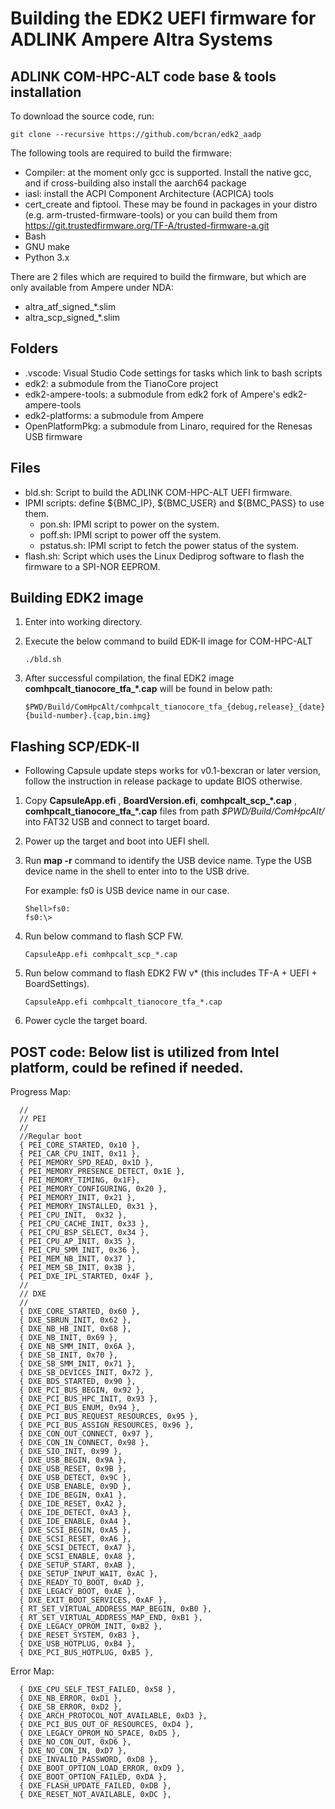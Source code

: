 # Building the EDK2 UEFI firmware for ADLINK Ampere Altra Systems

## ADLINK COM-HPC-ALT code base & tools installation

To download the source code, run:
```
git clone --recursive https://github.com/bcran/edk2_aadp
```

The following tools are required to build the firmware:
  * Compiler: at the moment only gcc is supported. Install the native gcc, and if cross-building also install the aarch64 package
  * iasl: install the ACPI Component Architecture (ACPICA) tools
  * cert_create and fiptool. These may be found in packages in your distro (e.g. arm-trusted-firmware-tools) or you
    can build them from https://git.trustedfirmware.org/TF-A/trusted-firmware-a.git
  * Bash
  * GNU make
  * Python 3.x

There are 2 files which are required to build the firmware, but which are only available from Ampere under NDA:
  * altra_atf_signed_\*.slim
  * altra_scp_signed_\*.slim

## Folders
* .vscode: Visual Studio Code settings for tasks which link to bash scripts
* edk2: a submodule from the TianoCore project
* edk2-ampere-tools: a submodule from edk2 fork of Ampere's edk2-ampere-tools
* edk2-platforms: a submodule from Ampere
* OpenPlatformPkg: a submodule from Linaro, required for the Renesas USB firmware
  
## Files
* bld.sh: Script to build the ADLINK COM-HPC-ALT UEFI firmware.
* IPMI scripts: define ${BMC\_IP}, ${BMC\_USER} and ${BMC\_PASS} to use them.
  * pon.sh: IPMI script to power on the system.
  * poff.sh: IPMI script to power off the system.
  * pstatus.sh: IPMI script to fetch the power status of the system.
* flash.sh: Script which uses the Linux Dediprog software to flash the firmware to a SPI-NOR EEPROM.

## Building EDK2 image

1. Enter into working directory.

2. Execute the below command to build EDK-II image for COM-HPC-ALT

   ```
   ./bld.sh
   ```

3. After successful compilation, the final EDK2 image **comhpcalt_tianocore_tfa_*.cap** will be found in below path:

   ```
   $PWD/Build/ComHpcAlt/comhpcalt_tianocore_tfa_{debug,release}_{date}-{build-number}.{cap,bin.img}
   ```

## Flashing SCP/EDK-II
* Following Capsule update steps works for v0.1-bexcran or later version, follow the instruction in release package to update BIOS otherwise.

1. Copy **CapsuleApp.efi** , **BoardVersion.efi**, **comhpcalt_scp_*.cap** , **comhpcalt_tianocore_tfa_*.cap** files from path *$PWD/Build/ComHpcAlt/* into FAT32 USB and connect to target board.

2. Power up the target and boot into UEFI shell. 

3. Run **map -r** command to identify the USB device name. Type the USB device name in the shell to enter into to the USB drive.

   For example: fs0 is USB device name in our case.

   ```
   Shell>fs0:
   fs0:\>
   ```

4. Run below command to flash SCP FW.

   ```
   CapsuleApp.efi comhpcalt_scp_*.cap
   ```

5. Run below command to flash EDK2 FW v* (this includes TF-A + UEFI + BoardSettings).

   ```
   CapsuleApp.efi comhpcalt_tianocore_tfa_*.cap
   ```

6. Power cycle the target board.

## POST code: Below list is utilized from Intel platform, could be refined if needed.
Progress Map:
```
  //
  // PEI
  //
  //Regular boot
  { PEI_CORE_STARTED, 0x10 },
  { PEI_CAR_CPU_INIT, 0x11 },
  { PEI_MEMORY_SPD_READ, 0x1D },
  { PEI_MEMORY_PRESENCE_DETECT, 0x1E },
  { PEI_MEMORY_TIMING, 0x1F},
  { PEI_MEMORY_CONFIGURING, 0x20 },
  { PEI_MEMORY_INIT, 0x21 },
  { PEI_MEMORY_INSTALLED, 0x31 },
  { PEI_CPU_INIT,  0x32 },
  { PEI_CPU_CACHE_INIT, 0x33 },
  { PEI_CPU_BSP_SELECT, 0x34 },
  { PEI_CPU_AP_INIT, 0x35 },
  { PEI_CPU_SMM_INIT, 0x36 },
  { PEI_MEM_NB_INIT, 0x37 },
  { PEI_MEM_SB_INIT, 0x3B },
  { PEI_DXE_IPL_STARTED, 0x4F },
  //
  // DXE
  //
  { DXE_CORE_STARTED, 0x60 },
  { DXE_SBRUN_INIT, 0x62 },
  { DXE_NB_HB_INIT, 0x68 },
  { DXE_NB_INIT, 0x69 },
  { DXE_NB_SMM_INIT, 0x6A },
  { DXE_SB_INIT, 0x70 },
  { DXE_SB_SMM_INIT, 0x71 },
  { DXE_SB_DEVICES_INIT, 0x72 },
  { DXE_BDS_STARTED, 0x90 },
  { DXE_PCI_BUS_BEGIN, 0x92 },
  { DXE_PCI_BUS_HPC_INIT, 0x93 },
  { DXE_PCI_BUS_ENUM, 0x94 },
  { DXE_PCI_BUS_REQUEST_RESOURCES, 0x95 },
  { DXE_PCI_BUS_ASSIGN_RESOURCES, 0x96 },
  { DXE_CON_OUT_CONNECT, 0x97 },
  { DXE_CON_IN_CONNECT, 0x98 },
  { DXE_SIO_INIT, 0x99 },
  { DXE_USB_BEGIN, 0x9A },
  { DXE_USB_RESET, 0x9B },
  { DXE_USB_DETECT, 0x9C },
  { DXE_USB_ENABLE, 0x9D },
  { DXE_IDE_BEGIN, 0xA1 },
  { DXE_IDE_RESET, 0xA2 },
  { DXE_IDE_DETECT, 0xA3 },
  { DXE_IDE_ENABLE, 0xA4 },
  { DXE_SCSI_BEGIN, 0xA5 },
  { DXE_SCSI_RESET, 0xA6 },
  { DXE_SCSI_DETECT, 0xA7 },
  { DXE_SCSI_ENABLE, 0xA8 },
  { DXE_SETUP_START, 0xAB },
  { DXE_SETUP_INPUT_WAIT, 0xAC },
  { DXE_READY_TO_BOOT, 0xAD },
  { DXE_LEGACY_BOOT, 0xAE },
  { DXE_EXIT_BOOT_SERVICES, 0xAF },
  { RT_SET_VIRTUAL_ADDRESS_MAP_BEGIN, 0xB0 },
  { RT_SET_VIRTUAL_ADDRESS_MAP_END, 0xB1 },
  { DXE_LEGACY_OPROM_INIT, 0xB2 },
  { DXE_RESET_SYSTEM, 0xB3 },
  { DXE_USB_HOTPLUG, 0xB4 },
  { DXE_PCI_BUS_HOTPLUG, 0xB5 },
```

Error Map:
```
  { DXE_CPU_SELF_TEST_FAILED, 0x58 },
  { DXE_NB_ERROR, 0xD1 },
  { DXE_SB_ERROR, 0xD2 },
  { DXE_ARCH_PROTOCOL_NOT_AVAILABLE, 0xD3 },
  { DXE_PCI_BUS_OUT_OF_RESOURCES, 0xD4 },
  { DXE_LEGACY_OPROM_NO_SPACE, 0xD5 },
  { DXE_NO_CON_OUT, 0xD6 },
  { DXE_NO_CON_IN, 0xD7 },
  { DXE_INVALID_PASSWORD, 0xD8 },
  { DXE_BOOT_OPTION_LOAD_ERROR, 0xD9 },
  { DXE_BOOT_OPTION_FAILED, 0xDA },
  { DXE_FLASH_UPDATE_FAILED, 0xDB },
  { DXE_RESET_NOT_AVAILABLE, 0xDC },
```
